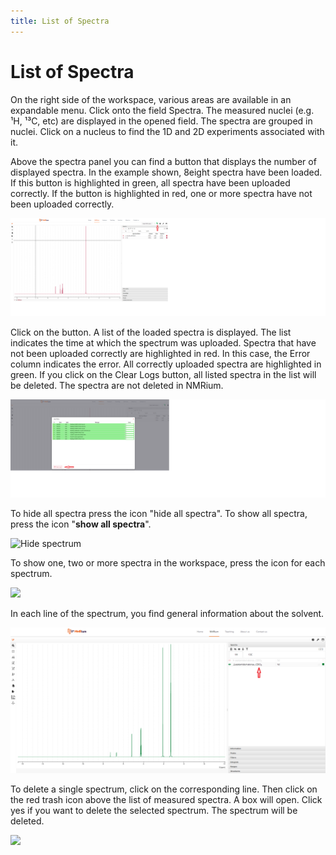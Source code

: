 ```yaml
---
title: List of Spectra
---
```


# List of Spectra

On the right side of the workspace, various areas are available in an expandable menu. Click onto the field Spectra. The measured nuclei (e.g. ¹H, ¹³C, etc) are displayed in the opened field. The spectra are grouped in nuclei. Click on a nucleus to find the 1D and 2D experiments associated with it. 

Above the spectra panel you can find a button that displays the number of displayed spectra. In the example shown, 8eight spectra have been loaded. If this button is highlighted in green, all spectra have been uploaded correctly. If the button is highlighted in red, one or more spectra have not been uploaded correctly. 

![](./korrekte_Spektren.svg)

Click on the button. A list of the loaded spectra is displayed. The list indicates the time at which the spectrum was uploaded. Spectra that have not been uploaded correctly are highlighted in red. In this case, the Error column indicates the error. All correctly uploaded spectra are highlighted in green. If you click on the Clear Logs button, all listed spectra in the list will be deleted. The spectra are not deleted in NMRium. 

![](./korrekte_Spektren2.png)

To hide all spectra press the icon "hide all spectra". To show all spectra, press the icon "**show all spectra**". 

![Hide spectrum](./Hide.gif)

To show one, two or more spectra in the workspace, press the icon for each spectrum. 

![](./show_Spectra.gif)

In each line of the spectrum, you find general information about the solvent.

![](./solvent.svg)

To delete a single spectrum, click on the corresponding line. Then click on the red trash icon above the list of measured spectra. A box will open. Click yes if you want to delete the selected spectrum. The spectrum will be deleted.

![](./Delete_scpectra.svg)







